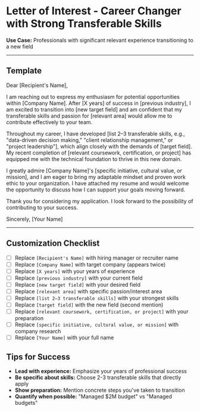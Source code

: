 # Letter of Interest - Career Changer with Strong Transferable Skills

**Use Case:** Professionals with significant relevant experience transitioning to a new field

---

## Template

Dear [Recipient's Name],

I am reaching out to express my enthusiasm for potential opportunities within [Company Name]. After [X years] of success in [previous industry], I am excited to transition into [new target field] and am confident that my transferable skills and passion for [relevant area] would allow me to contribute effectively to your team.

Throughout my career, I have developed [list 2–3 transferable skills, e.g., "data-driven decision making," "client relationship management," or "project leadership"], which align closely with the demands of [target field]. My recent completion of [relevant coursework, certification, or project] has equipped me with the technical foundation to thrive in this new domain.

I greatly admire [Company Name]'s [specific initiative, cultural value, or mission], and I am eager to bring my adaptable mindset and proven work ethic to your organization. I have attached my resume and would welcome the opportunity to discuss how I can support your goals moving forward.

Thank you for considering my application. I look forward to the possibility of contributing to your success.

Sincerely,
[Your Name]

---

## Customization Checklist

- [ ] Replace `[Recipient's Name]` with hiring manager or recruiter name
- [ ] Replace `[Company Name]` with target company (appears twice)
- [ ] Replace `[X years]` with your years of experience
- [ ] Replace `[previous industry]` with your current field
- [ ] Replace `[new target field]` with your desired field
- [ ] Replace `[relevant area]` with specific passion/interest area
- [ ] Replace `[list 2–3 transferable skills]` with your strongest skills
- [ ] Replace `[target field]` with the new field (second mention)
- [ ] Replace `[relevant coursework, certification, or project]` with your preparation
- [ ] Replace `[specific initiative, cultural value, or mission]` with company research
- [ ] Replace `[Your Name]` with your full name

## Tips for Success

- **Lead with experience:** Emphasize your years of professional success
- **Be specific about skills:** Choose 2-3 transferable skills that directly apply
- **Show preparation:** Mention concrete steps you've taken to transition
- **Quantify when possible:** "Managed $2M budget" vs "Managed budgets"